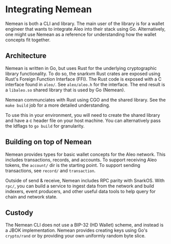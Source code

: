 # Integrating Nemean

Nemean is both a CLI and library. The main user of the library is for a wallet engineer that wants to integrate Aleo into their stack using Go. Alternatively, one might use Nemean as a reference for understanding how the wallet concepts fit together. 

## Architecture
Nemean is written in Go, but uses Rust for the underlying cryptographic library functionality. To do so, the snarkvm Rust crates are exposed using Rust's Foreign Function Interface (FFI). The Rust code is exposed with a C interface found in `aleo/`. See `aleo/aleo.h` for the interface. The end result is a `libaleo.so` shared library that is used by Go (Nemean). 

Nemean communciates with Rust using CGO and the shared library. See the `make build` job for a more detailed understanding.

To use this in your environment, you will need to create the shared library and have a c header file on your host machine. You can alternatively pass the ldflags to `go build` for granularity.

## Building on top of Nemean
Nemean provides types for basic wallet concepts for the Aleo network. This includes transactions, records, and accounts. To support receiving Aleo tokens, the `account/` dir is the starting point. To support sending transactions, see `record/` and `transaction`. 

Outside of send & receive, Nemean includes RPC parity with SnarkOS. With `rpc/`, you can build a service to ingest data from the network and build indexers, event producers, and other useful data tools to help query for chain and network state.

## Custody
The Nemean CLI does not use a BIP-32 (HD Wallet) scheme, and instead is a JBOK implementation. Nemean provides creating keys using Go's `crypto/rand` or by providing your own uniformly random byte slice.
